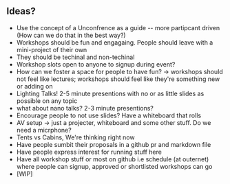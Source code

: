 

## Ideas?
- Use the concept of a Unconfrence as a guide -- more partipcant driven (How can we do that in the best way?)
- Workshops should be fun and engagaing. People should leave with a mini-project of their own
- They should be techinal and non-techinal
- Workshop slots open to anyone to signup during event?
- How can we foster a space for people to have fun? -> workshops should not feel like lectures; workshops should feel like they're something new or adding on
- Lighting Talks! 2-5 minute presentions with no or as little slides as possible on any topic
- what about nano talks? 2-3 minute presentions?
- Encourage people to not use slides? Have a whiteboard that rolls
- AV setup -> just a projecter, whiteboard and some other stuff. Do we need a micrphone?
- Tents vs Cabins, We're thinking right now
- Have people sumbit their proposals in a github pr and markdown file
- Have people express interest for running stuff here
- Have all workshop stuff or most on github i.e schedule (at outernet) where people can signup, approved or shortlisted workshops can go
- [WIP]

